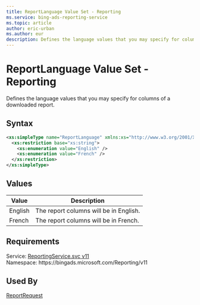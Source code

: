 ```yaml
---
title: ReportLanguage Value Set - Reporting
ms.service: bing-ads-reporting-service
ms.topic: article
author: eric-urban
ms.author: eur
description: Defines the language values that you may specify for columns of a downloaded report.
---
```

# ReportLanguage Value Set - Reporting
Defines the language values that you may specify for columns of a downloaded report.

## Syntax
```xml
<xs:simpleType name="ReportLanguage" xmlns:xs="http://www.w3.org/2001/XMLSchema">
  <xs:restriction base="xs:string">
    <xs:enumeration value="English" />
    <xs:enumeration value="French" />
  </xs:restriction>
</xs:simpleType>
```

## <a name="values"></a>Values


|Value|Description|
|-----------|---------------|
|<a name="english"></a>English|The report columns will be in English.|
|<a name="french"></a>French|The report columns will be in French.|

## Requirements
Service: [ReportingService.svc v11](https://reporting.api.bingads.microsoft.com/Api/Advertiser/Reporting/v11/ReportingService.svc)  
Namespace: https\://bingads.microsoft.com/Reporting/v11  

## Used By
[ReportRequest](reportrequest.md)  
